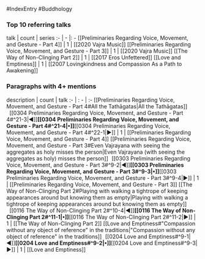 #IndexEntry #Buddhology

### Top 10 referring talks
talk | count | series
:- | - |: -
[[Preliminaries Regarding Voice, Movement, and Gesture - Part 4]] | 1 | [[2020 Vajra Music]]
[[Preliminaries Regarding Voice, Movement, and Gesture - Part 3]] | 1 | [[2020 Vajra Music]]
[[The Way of Non-Clinging Part 2]] | 1 | [[2017 Eros Unfettered]]
[[Love and Emptiness]] | 1 | [[2007 Lovingkindness and Compassion As a Path to Awakening]]

### Paragraphs with 4+ mentions
description | count | talk
:- | : - | :-
[[Preliminaries Regarding Voice, Movement, and Gesture - Part 4#All the Tathāgatas\|All the Tathāgatas]] &nbsp;&nbsp;[[0304 Preliminaries Regarding Voice, Movement, and Gesture - Part 4#^21-3\|◀]]**[[0304 Preliminaries Regarding Voice, Movement, and Gesture - Part 4#^21-4\|•]]**[[0304 Preliminaries Regarding Voice, Movement, and Gesture - Part 4#^22-1\|▶]] | 1 | [[Preliminaries Regarding Voice, Movement, and Gesture - Part 4]]
[[Preliminaries Regarding Voice, Movement, and Gesture - Part 3#Even Vajrayana with seeing the aggregates as holy misses the person\|Even Vajrayana (with seeing the aggregates as holy) misses the person]] &nbsp;&nbsp;[[0303 Preliminaries Regarding Voice, Movement, and Gesture - Part 3#^9-2\|◀]]**[[0303 Preliminaries Regarding Voice, Movement, and Gesture - Part 3#^9-3\|•]]**[[0303 Preliminaries Regarding Voice, Movement, and Gesture - Part 3#^9-4\|▶]] | 1 | [[Preliminaries Regarding Voice, Movement, and Gesture - Part 3]]
[[The Way of Non-Clinging Part 2#Playing with walking a tightrope of keeping appearances around but knowing them as empty\|Playing with walking a tightrope of keeping appearances around but knowing them as empty]] &nbsp;&nbsp;[[0116 The Way of Non-Clinging Part 2#^10-4\|◀]]**[[0116 The Way of Non-Clinging Part 2#^11-1\|•]]**[[0116 The Way of Non-Clinging Part 2#^11-2\|▶]] | 1 | [[The Way of Non-Clinging Part 2]]
[[Love and Emptiness#"Compassion without any object of reference" in the traditions\|"Compassion without any object of reference" in the traditions]] &nbsp;&nbsp;[[0204 Love and Emptiness#^9-1\|◀]]**[[0204 Love and Emptiness#^9-2\|•]]**[[0204 Love and Emptiness#^9-3\|▶]] | 1 | [[Love and Emptiness]]

